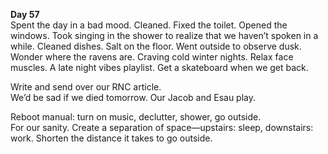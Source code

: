 **Day 57**  
Spent the day in a bad mood. Cleaned. Fixed the toilet. Opened the windows. Took singing in the shower to realize that we haven’t spoken in a while. Cleaned dishes. Salt on the floor. Went outside to observe dusk. Wonder where the ravens are. Craving cold winter nights. Relax face muscles. A late night vibes playlist. Get a skateboard when we get back. 

Write and send over our RNC article.  
We’d be sad if we died tomorrow. Our Jacob and Esau play.

Reboot manual: turn on music, declutter, shower, go outside.  
For our sanity. Create a separation of space—upstairs: sleep, downstairs: work. Shorten the distance it takes to go outside.
